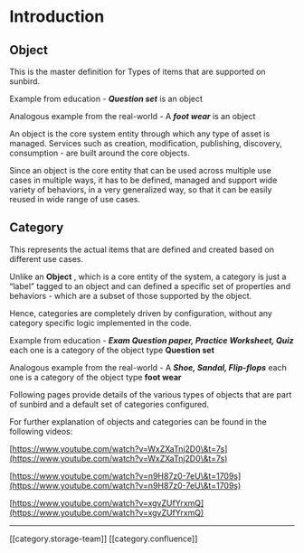 # Introduction

## Object

This is the master definition for Types of items that are supported on sunbird.

Example from education -  _**Question set**_ is an object

Analogous example from the real-world - A  _**foot wear**_  is an object

An object is the core system entity through which any type of asset is managed. Services such as creation, modification, publishing, discovery, consumption - are built around the core objects.

Since an object is the core entity that can be used across multiple use cases in multiple ways, it has to be defined, managed and support wide variety of behaviors, in a very generalized way, so that it can be easily reused in wide range of use cases.

## Category

This represents the actual items that are defined and created based on different use cases.

Unlike an **Object** , which is a core entity of the system, a category is just a “label” tagged to an object and can defined a specific set of properties and behaviors - which are a subset of those supported by the object.

Hence, categories are completely driven by configuration, without any category specific logic implemented in the code.

Example from education -  _**Exam Question paper, Practice Worksheet, Quiz**_  each one is a category of the object type **Question set**

Analogous example from the real-world - A  _**Shoe, Sandal, Flip-flops**_  each one is a category of the object type **foot wear**

Following pages provide details of the various types of objects that are part of sunbird and a default set of categories configured.

For further explanation of objects and categories can be found in the following videos:

[https://www.youtube.com/watch?v=WxZXaTnj2D0\&t=7s](https://www.youtube.com/watch?v=WxZXaTnj2D0\&t=7s)

[https://www.youtube.com/watch?v=n9H87z0-7eU\&t=1709s](https://www.youtube.com/watch?v=n9H87z0-7eU\&t=1709s)

[https://www.youtube.com/watch?v=xgvZUfYrxmQ](https://www.youtube.com/watch?v=xgvZUfYrxmQ)

***

\[\[category.storage-team]] \[\[category.confluence]]
